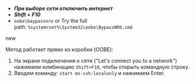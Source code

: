 - **_При выборе сети отключить интернет_**
- **_Shift + F10_**
- `oobe\baypassnro` or Try the full path: `%systemroot%\System32\oobe\BypassNRO.cmd`


new

Метод работает прямо из коробки (OOBE):
1.  На экране подключения к сети ("Let's connect you to a network") нажимаем комбинацию `` Shift+F10 ``, чтобы открыть командную строку.
2.  Вводим команду: `` start ms-cxh:localonly `` и нажимаем Enter.

